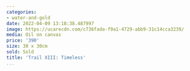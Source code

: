```yaml
---
categories:
- water-and-gold
date: 2022-04-09 13:18:38.487997
image: https://ucarecdn.com/c736fada-f9a1-4729-abb9-31c14cca3239/
media: Oil on canvas
price: '390'
size: 30 x 30cm
sold: Sold
title: 'Trail XIII: Timeless'
...
```

